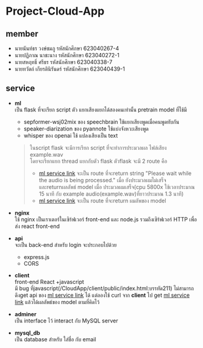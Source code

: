 # Project-Cloud-App 
## member
* นายนันท์ธร วงษ์ชมภู รหัสนักศึกษา 623040267-4
* นายปฏิภาณ นาชะนาง รหัสนักศึกษา 623040272-1
* นายสหฤทธิ์ ศรีธร รหัสนักศึกษา 623040338-7 
* นายทวัตถ์ เกียรตินิรันดร์ รหัสนักศึกษา 623040439-1 
## service
* **ml** <br> เป็น flask ที่จะเรียก script  ตัว แยกเสียงแยกได้สองคนเท่านั้น pretrain model ที่ใช้มี
    * sepformer-wsj02mix ของ speechbrain ใช้แยกเสียงพูดเมื่อคนพูดทับกัน
    * speaker-diarization  ของ pyannote ใช้แบ่งจังหวะเสียงพูด
    * whisper  ของ openai ใช้ แปลงเสียงเป็น text 
    > ในscript flask จะมีการเรียก script ที่จะทำการประมวลผล ไฟล์เสียง example.wav
    > <br>โดยจะเรียกแยก thread แยกกับตัว flask ตัวflask จะมี 2 route คือ 
    > * [ml service link](https://ml:5000/) จะเป็น route ที่จะreturn string "Please wait while the audio is being processed." เมื่อ ยังประมวลผมไม่เสร็จ และreturnผลลัพธ์ model เมื่อ ประมวลผมเสร็จ(cpu 5800x ใช้เวลาประมาณ 15 นาที กับ example audio(example.wav)ที่ยาวประมาณ 1.3 นาที)
    > * [ml service link](https://ml:5000/example) จะเป็น route ที่จะreturn ผมลัพของ model

* **nginx** 
<br>ใช้ nginx เป็นเราเตอร์ในเซิร์ฟเวอร์ front-end และ node.js รวมถึงเซิร์ฟเวอร์ HTTP เพื่อส่ง react front-end 
* **api**
<br> จะเป็น back-end สำหรับ login จะประกอบไปด้วย  
    * express.js
    * CORS
* **client**
<br> front-end React +javascript
<br> มี bug ที่javascript(/CloudApp/client/public/index.html:บรรทัด211) ไม่สามารถดึงget api ของ [ml service link](https://ml:5000/example) ได้ แต่ลองใช้ curl จาก **client** ไป get [ml service link](https://ml:5000/example) แล้วได้ผลลัพธ์ของ model ตามที่คิดไว้

* **adminer**
<br> เป็น interface ไว้ interact กับ MySQL server
    

* **mysql_db**
<br> เป็น database สำหรับ ใส่ชื่อ กับ email 